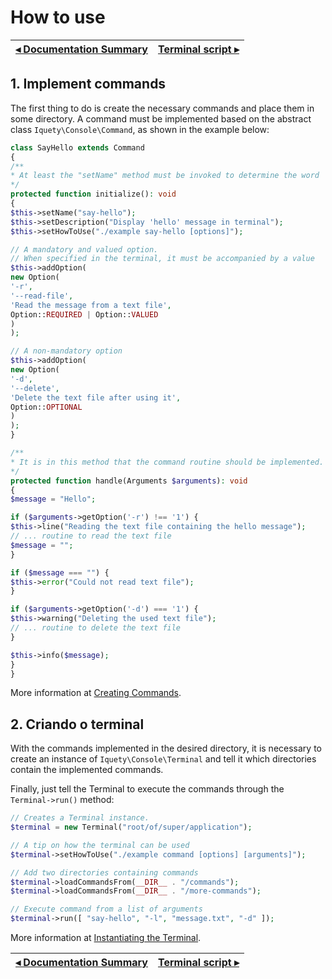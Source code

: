 # How to use

[◂ Documentation Summary](index.md) | [Terminal script ▸](02-terminal-script.md)
-- | --

## 1. Implement commands

The first thing to do is create the necessary commands and place them in some directory. A command must be implemented based on the abstract class `Iquety\Console\Command`, as shown in the example below:

```php
class SayHello extends Command
{
/**
* At least the "setName" method must be invoked to determine the word
*/
protected function initialize(): void
{
$this->setName("say-hello");
$this->setDescription("Display 'hello' message in terminal");
$this->setHowToUse("./example say-hello [options]");

// A mandatory and valued option.
// When specified in the terminal, it must be accompanied by a value
$this->addOption(
new Option(
'-r',
'--read-file',
'Read the message from a text file',
Option::REQUIRED | Option::VALUED
)
);

// A non-mandatory option
$this->addOption(
new Option(
'-d',
'--delete',
'Delete the text file after using it',
Option::OPTIONAL
)
);
}

/**
* It is in this method that the command routine should be implemented.
*/
protected function handle(Arguments $arguments): void
{
$message = "Hello";

if ($arguments->getOption('-r') !== '1') {
$this->line("Reading the text file containing the hello message");
// ... routine to read the text file
$message = "";
}

if ($message === "") {
$this->error("Could not read text file");
}

if ($arguments->getOption('-d') === '1') {
$this->warning("Deleting the used text file");
// ... routine to delete the text file
}

$this->info($message);
}
}
```

More information at [Creating Commands](04-creating-commands.md).

## 2. Criando o terminal

With the commands implemented in the desired directory, it is necessary to create an instance of `Iquety\Console\Terminal` and tell it which directories contain the implemented commands.

Finally, just tell the Terminal to execute the commands through the `Terminal->run()` method:

```php
// Creates a Terminal instance.
$terminal = new Terminal("root/of/super/application");

// A tip on how the terminal can be used
$terminal->setHowToUse("./example command [options] [arguments]");

// Add two directories containing commands
$terminal->loadCommandsFrom(__DIR__ . "/commands");
$terminal->loadCommandsFrom(__DIR__ . "/more-commands");

// Execute command from a list of arguments
$terminal->run([ "say-hello", "-l", "message.txt", "-d" ]);

```

More information at [Instantiating the Terminal](03-instantiating-the-terminal.md).

[◂ Documentation Summary](index.md) | [Terminal script ▸](02-terminal-script.md)
-- | --
